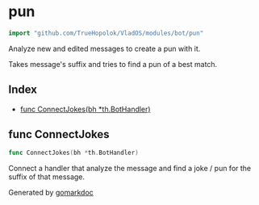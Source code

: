 <!-- Code generated by gomarkdoc. DO NOT EDIT -->

# pun

```go
import "github.com/TrueHopolok/VladOS/modules/bot/pun"
```

Analyze new and edited messages to create a pun with it.

Takes message's suffix and tries to find a pun of a best match.

## Index

- [func ConnectJokes\(bh \*th.BotHandler\)](<#ConnectJokes>)


<a name="ConnectJokes"></a>
## func ConnectJokes

```go
func ConnectJokes(bh *th.BotHandler)
```

Connect a handler that analyze the message and find a joke / pun for the suffix of that message.

Generated by [gomarkdoc](<https://github.com/princjef/gomarkdoc>)
